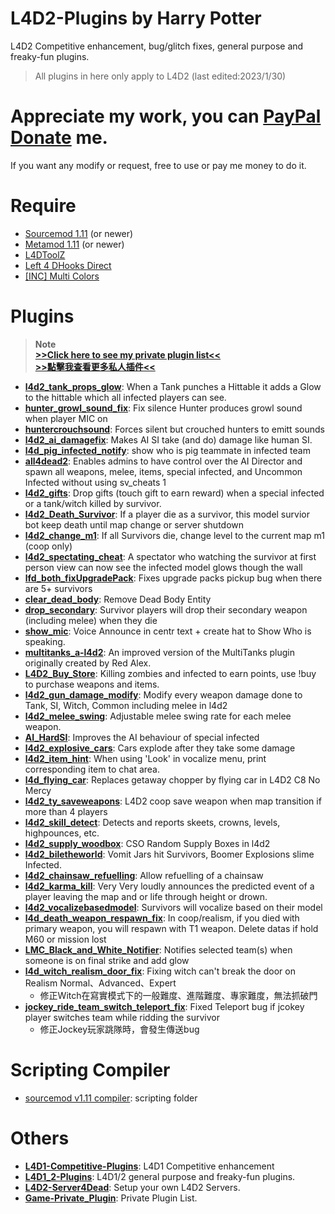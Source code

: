 # L4D2-Plugins by Harry Potter
L4D2 Competitive enhancement, bug/glitch fixes, general purpose and freaky-fun plugins.
>All plugins in here only apply to L4D2 (last edited:2023/1/30)
# Appreciate my work, you can [PayPal Donate](https://paypal.me/Harry0215?locale.x=zh_TW) me.
If you want any modify or request, free to use or pay me money to do it.
# Require
* [Sourcemod 1.11](https://www.sourcemod.net/downloads.php?branch=1.11-dev) (or newer)
* [Metamod 1.11](https://www.sourcemm.net/downloads.php?branch=1.11-dev) (or newer)
* [L4DToolZ](https://github.com/Accelerator74/l4dtoolz/releases)
* [Left 4 DHooks Direct](https://forums.alliedmods.net/showthread.php?p=2684862)
* [[INC] Multi Colors](https://github.com/fbef0102/L4D1_2-Plugins/releases/tag/Multi-Colors)

# Plugins
> __Note__  
> **[>>Click here to see my private plugin list<<](https://github.com/fbef0102/Game-Private_Plugin#%E7%A7%81%E4%BA%BA%E6%8F%92%E4%BB%B6%E5%88%97%E8%A1%A8-private-plugins-list)**<br/>
> **[>>點擊我查看更多私人插件<<](https://github.com/fbef0102/Game-Private_Plugin#%E7%A7%81%E4%BA%BA%E6%8F%92%E4%BB%B6%E5%88%97%E8%A1%A8-private-plugins-list)**
* <b>[l4d2_tank_props_glow](/l4d2_tank_props_glow)</b>: When a Tank punches a Hittable it adds a Glow to the hittable which all infected players can see.
* <b>[hunter_growl_sound_fix](/hunter_growl_sound_fix)</b>: Fix silence Hunter produces growl sound when player MIC on
* <b>[huntercrouchsound](/huntercrouchsound)</b>: Forces silent but crouched hunters to emitt sounds
* <b>[l4d2_ai_damagefix](/l4d2_ai_damagefix)</b>: Makes AI SI take (and do) damage like human SI.
* <b>[l4d_pig_infected_notify](/l4d_pig_infected_notify)</b>: show who is pig teammate in infected team
* <b>[all4dead2](/all4dead2)</b>: Enables admins to have control over the AI Director and spawn all weapons, melee, items, special infected, and Uncommon Infected without using sv_cheats 1
* <b>[l4d2_gifts](/l4d2_gifts)</b>: Drop gifts (touch gift to earn reward) when a special infected or a tank/witch killed by survivor.
* <b>[l4d2_Death_Survivor](/l4d2_Death_Survivor)</b>: If a player die as a survivor, this model survior bot keep death until map change or server shutdown
* <b>[l4d2_change_m1](/l4d2_change_m1)</b>: If all Survivors die, change level to the current map m1 (coop only)
* <b>[l4d2_spectating_cheat](/l4d2_spectating_cheat)</b>: A spectator who watching the survivor at first person view can now see the infected model glows though the wall
* <b>[lfd_both_fixUpgradePack](/lfd_both_fixUpgradePack)</b>: Fixes upgrade packs pickup bug when there are 5+ survivors
* <b>[clear_dead_body](/clear_dead_body)</b>: Remove Dead Body Entity
* <b>[drop_secondary](/drop_secondary)</b>: Survivor players will drop their secondary weapon (including melee) when they die
* <b>[show_mic](/show_mic)</b>: Voice Announce in centr text + create hat to Show Who is speaking.
* <b>[multitanks_a-l4d2](/multitanks_a-l4d2)</b>: An improved version of the MultiTanks plugin originally created by Red Alex.
* <b>[L4D2_Buy_Store](/L4D2_Buy_Store)</b>: Killing zombies and infected to earn points, use !buy to purchase weapons and items.
* <b>[l4d2_gun_damage_modify](/l4d2_gun_damage_modify)</b>: Modify every weapon damage done to Tank, SI, Witch, Common including melee in l4d2
* <b>[l4d2_melee_swing](/l4d2_melee_swing)</b>: Adjustable melee swing rate for each melee weapon.
* <b>[AI_HardSI](/AI_HardSI)</b>: Improves the AI behaviour of special infected
* <b>[l4d2_explosive_cars](/l4d2_explosive_cars)</b>: Cars explode after they take some damage
* <b>[l4d2_item_hint](/l4d2_item_hint)</b>: When using 'Look' in vocalize menu, print corresponding item to chat area.
* <b>[l4d_flying_car](/l4d_flying_car)</b>: Replaces getaway chopper by flying car in L4D2 C8 No Mercy
* <b>[l4d2_ty_saveweapons](/l4d2_ty_saveweapons)</b>: L4D2 coop save weapon when map transition if more than 4 players
* <b>[l4d2_skill_detect](/l4d2_skill_detect)</b>: Detects and reports skeets, crowns, levels, highpounces, etc.
* <b>[l4d2_supply_woodbox](/l4d2_supply_woodbox)</b>: CSO Random Supply Boxes in l4d2
* <b>[l4d2_biletheworld](/l4d2_biletheworld)</b>: Vomit Jars hit Survivors, Boomer Explosions slime Infected.
* <b>[l4d2_chainsaw_refuelling](/l4d2_chainsaw_refuelling)</b>: Allow refuelling of a chainsaw
* <b>[l4d2_karma_kill](/l4d2_karma_kill)</b>: Very Very loudly announces the predicted event of a player leaving the map and or life through height or drown.
* <b>[l4d2_vocalizebasedmodel](/l4d2_vocalizebasedmodel)</b>: Survivors will vocalize based on their model
* <b>[l4d_death_weapon_respawn_fix](/l4d_death_weapon_respawn_fix)</b>: In coop/realism, if you died with primary weapon, you will respawn with T1 weapon. Delete datas if hold M60 or mission lost
* <b>[LMC_Black_and_White_Notifier](/LMC_Black_and_White_Notifier)</b>: Notifies selected team(s) when someone is on final strike and add glow
* <b>[l4d_witch_realism_door_fix](/l4d_witch_realism_door_fix)</b>: Fixing witch can't break the door on Realism Normal、Advanced、Expert
    * 修正Witch在寫實模式下的一般難度、進階難度、專家難度，無法抓破門
* <b>[jockey_ride_team_switch_teleport_fix](/jockey_ride_team_switch_teleport_fix)</b>: Fixed Teleport bug if jcokey player switches team while ridding the survivor
    * 修正Jockey玩家跳隊時，會發生傳送bug
# Scripting Compiler
* [sourcemod v1.11 compiler](https://www.sourcemod.net/downloads.php?branch=1.11-dev): scripting folder

# Others
* <b>[L4D1-Competitive-Plugins](https://github.com/fbef0102/L4D1-Competitive-Plugins)</b>: L4D1 Competitive enhancement
* <b>[L4D1_2-Plugins](https://github.com/fbef0102/L4D1_2-Plugins)</b>: L4D1/2 general purpose and freaky-fun plugins.
* <b>[L4D2-Server4Dead](https://github.com/fbef0102/L4D2-Server4Dead)</b>: Setup your own L4D2 Servers.
* <b>[Game-Private_Plugin](https://github.com/fbef0102/Game-Private_Plugin)</b>: Private Plugin List.
